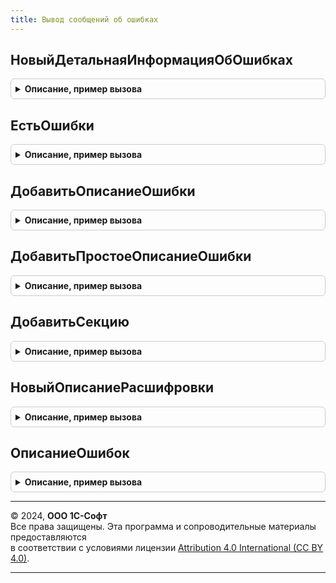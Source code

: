 ```yaml
---
title: Вывод сообщений об ошибках
---
```



## НовыйДетальнаяИнформацияОбОшибках
<details style="margin: 1em 0; padding: 0.5em; border: 1px solid #ccc; border-radius: 6px;">

<summary style="font-weight: bold; cursor: pointer;">Описание, пример вызова</summary>

```bsl

// РАБОТА С КОЛЛЕКЦИЕЙ ОПИСАНИЙ ОШИБОК

Функция НовыйДетальнаяИнформацияОбОшибках() Экспорт
```

Пример вызова
```bsl
Результат = ВыводСообщенийОбОшибках.НовыйДетальнаяИнформацияОбОшибках() 
```
</details>

## ЕстьОшибки
<details style="margin: 1em 0; padding: 0.5em; border: 1px solid #ccc; border-radius: 6px;">

<summary style="font-weight: bold; cursor: pointer;">Описание, пример вызова</summary>

```bsl

Функция ЕстьОшибки(Ошибки) Экспорт
```

Пример вызова
```bsl
Результат = ВыводСообщенийОбОшибках.ЕстьОшибки(Ошибки) 
```
</details>

## ДобавитьОписаниеОшибки
<details style="margin: 1em 0; padding: 0.5em; border: 1px solid #ccc; border-radius: 6px;">

<summary style="font-weight: bold; cursor: pointer;">Описание, пример вызова</summary>

```bsl

Функция ДобавитьОписаниеОшибки(Ошибки) Экспорт
```

Пример вызова
```bsl
Результат = ВыводСообщенийОбОшибках.ДобавитьОписаниеОшибки(Ошибки) 
```
</details>

## ДобавитьПростоеОписаниеОшибки
<details style="margin: 1em 0; padding: 0.5em; border: 1px solid #ccc; border-radius: 6px;">

<summary style="font-weight: bold; cursor: pointer;">Описание, пример вызова</summary>

```bsl

Функция ДобавитьПростоеОписаниеОшибки(Ошибки, Описание = "", Ссылка = Неопределено) Экспорт
```

Пример вызова
```bsl
Результат = ВыводСообщенийОбОшибках.ДобавитьПростоеОписаниеОшибки(Ошибки, Описание, Ссылка);
```
</details>

## ДобавитьСекцию
<details style="margin: 1em 0; padding: 0.5em; border: 1px solid #ccc; border-radius: 6px;">

<summary style="font-weight: bold; cursor: pointer;">Описание, пример вызова</summary>

```bsl

Функция ДобавитьСекцию(Описание, ВидСекции, Данные) Экспорт
```

Пример вызова
```bsl
Результат = ВыводСообщенийОбОшибках.ДобавитьСекцию(Описание, ВидСекции, Данные) 
```
</details>

## НовыйОписаниеРасшифровки
<details style="margin: 1em 0; padding: 0.5em; border: 1px solid #ccc; border-radius: 6px;">

<summary style="font-weight: bold; cursor: pointer;">Описание, пример вызова</summary>

```bsl

Функция НовыйОписаниеРасшифровки(СпособРасшифровки) Экспорт
```

Пример вызова
```bsl
Результат = ВыводСообщенийОбОшибках.НовыйОписаниеРасшифровки(СпособРасшифровки) 
```
</details>

## ОписаниеОшибок
<details style="margin: 1em 0; padding: 0.5em; border: 1px solid #ccc; border-radius: 6px;">

<summary style="font-weight: bold; cursor: pointer;">Описание, пример вызова</summary>

```bsl

// ВЕРСТКА ТАБЛИЧНОГО ДОКУМЕНТА

Функция ОписаниеОшибок(Ошибки, Макет, ДанныеДляВывода) Экспорт
```

Пример вызова
```bsl
Результат = ВыводСообщенийОбОшибках.ОписаниеОшибок(Ошибки, Макет, ДанныеДляВывода) 
```
</details>

---

© 2024, **ООО 1С-Софт**  
Все права защищены. Эта программа и сопроводительные материалы предоставляются  
в соответствии с условиями лицензии [Attribution 4.0 International (CC BY 4.0)](https://creativecommons.org/licenses/by/4.0/legalcode).

---
